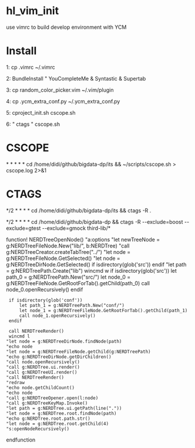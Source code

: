 # hl_vim_init
use vimrc to build develop environment with YCM
# Install
1: cp .vimrc ~/.vimrc

2: BundleInstall " YouCompleteMe & Syntastic & Supertab

3: cp random_color_picker.vim ~/.vim/plugin

4: cp .ycm_extra_conf.py ~/.ycm_extra_conf.py

5: cproject_init.sh cscope.sh

6: " ctags " cscope.sh

# CSCOPE 
\* * * * * cd /home/didi/github/bigdata-dp/its && ~/scripts/cscope.sh > cscope.log 2>&1

# CTAGS
\*/2 * * * * cd /home/didi/github/bigdata-dp/its && ctags -R .

\*/2 * * * * cd /home/didi/github/bigdata-dp && ctags -R --exclude=boost --exclude=gtest --exclude=gmock third-lib/*

function! NERDTreeOpenNode()
    "a:options
    "let newTreeNode = g:NERDTreeFileNode.New("lib/", b:NERDTree)
    "call g:NERDTreeCreator.createTabTree("../")
    "let node = g:NERDTreeFileNode.GetSelected()
    "let node = g:NERDTreeDirNode.GetSelected()
    if isdirectory(glob('src'))
    endif
    "let path = g:NERDTreePath.Create("lib")
     wincmd w
     if isdirectory(glob('src'))
         let path_0 = g:NERDTreePath.New("src/")
         let node_0 = g:NERDTreeFileNode.GetRootForTab().getChild(path_0)
         call node_0.openRecursively()
     endif

     if isdirectory(glob('conf'))
         let path_1 = g:NERDTreePath.New("conf/")
         let node_1 = g:NERDTreeFileNode.GetRootForTab().getChild(path_1)
         call node_1.openRecursively()
     endif

     call NERDTreeRender()
     wincmd l
    "let node = g:NERDTreeDirNode.findNode(path)
    "echo node
    "let node = g:NERDTreeFileNode.getChild(g:NERDTreePath)
    "echo g:NERDTreeDirNode.getDirChildren()
    "call node.openRecursively()
    "call g:NERDTree.ui.render()
    "call g:NERDTreeUI.render()
    "call NERDTreeRender()
    "redraw
    "echo node.getChildCount()
    "echo node
    "call g:NERDTreeOpener.open(l:node)
    "call g:NERDTreeKeyMap.Invoke()
    "let path = g:NERDTree.ui.getPath(line("."))
    "let node = g:NERDTree.root.findNode(path)
    "echo g:NERDTree.root.path.str()
    "let node = g:NERDTree.root.getChild(4)
    "s:openNodeRecursively()
endfunction
